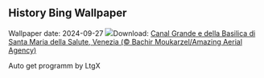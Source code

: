 ## History Bing Wallpaper
Wallpaper date: 2024-09-27
![](https://www.bing.com/th?id=OHR.VeniceAerial_IT-IT9053737522_UHD.jpg&w=1000)Download: [Canal Grande e della Basilica di Santa Maria della Salute, Venezia (© Bachir Moukarzel/Amazing Aerial Agency)](https://www.bing.com/th?id=OHR.VeniceAerial_IT-IT9053737522_UHD.jpg)

Auto get programm by LtgX

